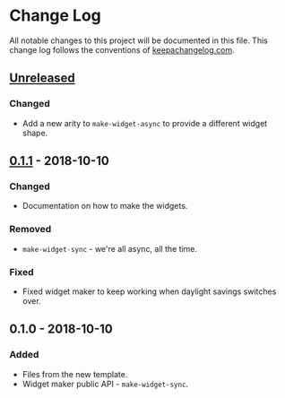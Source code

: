 # Change Log
All notable changes to this project will be documented in this file. This change log follows the conventions of [keepachangelog.com](http://keepachangelog.com/).

## [Unreleased]
### Changed
- Add a new arity to `make-widget-async` to provide a different widget shape.

## [0.1.1] - 2018-10-10
### Changed
- Documentation on how to make the widgets.

### Removed
- `make-widget-sync` - we're all async, all the time.

### Fixed
- Fixed widget maker to keep working when daylight savings switches over.

## 0.1.0 - 2018-10-10
### Added
- Files from the new template.
- Widget maker public API - `make-widget-sync`.

[Unreleased]: https://github.com/your-name/liberator-tutorial/compare/0.1.1...HEAD
[0.1.1]: https://github.com/your-name/liberator-tutorial/compare/0.1.0...0.1.1
